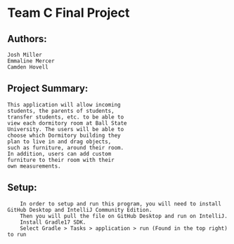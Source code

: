 # Team C Final Project
## Authors:
    Josh Miller
    Emmaline Mercer
    Camden Hovell

## Project Summary:
    This application will allow incoming
    students, the parents of students,
    transfer students, etc. to be able to 
    view each dormitory room at Ball State
    University. The users will be able to
    choose which Dormitory building they
    plan to live in and drag objects,
    such as furniture, around their room.
    In addition, users can add custom
    furniture to their room with their
    own measurements.


## Setup:
        In order to setup and run this program, you will need to install GitHub Desktop and IntelliJ Community Edition.
        Then you will pull the file on GitHub Desktop and run on IntelliJ.
        Install Gradle17 SDK.
        Select Gradle > Tasks > application > run (Found in the top right) to run
